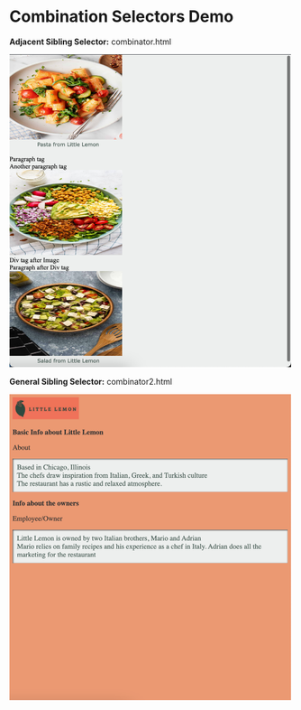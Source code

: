 # Combination Selectors Demo

__Adjacent Sibling Selector:__ combinator.html

<img src="combinator.png" width="500">

__General Sibling Selector:__ combinator2.html

<img src="combinator2.png" width="500">